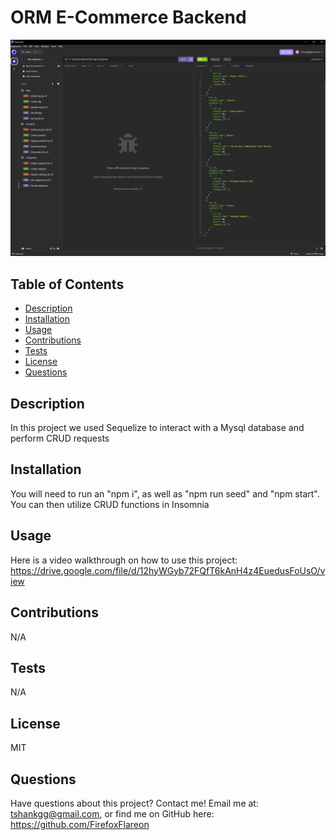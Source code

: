 # ORM E-Commerce Backend

![Alt text](./assets/ORM-Screenshot.png)
  
  ## Table of Contents

  - [Description](#description)
  - [Installation](#installation)
  - [Usage](#usage)
  - [Contributions](#contributions)
  - [Tests](#tests)
  - [License](#license)
  - [Questions](#questions)
  
  ## Description

  In this project we used Sequelize to interact with a Mysql database and perform CRUD requests


  ## Installation
  
  You will need to run an "npm i", as well as "npm run seed" and "npm start". You can then utilize CRUD functions in Insomnia


  ## Usage

  Here is a video walkthrough on how to use this project: https://drive.google.com/file/d/12hyWGyb72FQfT6kAnH4z4EuedusFoUsO/view


  ## Contributions
  
  N/A


  ## Tests
  
  N/A
  

  ## License
  
  MIT
  

  ## Questions
  
  Have questions about this project? Contact me!
  Email me at: tshankgg@gmail.com,
  or find me on GitHub here: https://github.com/FirefoxFlareon

